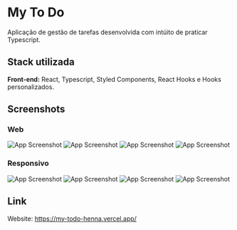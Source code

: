 
# My To Do

Aplicação de gestão de tarefas desenvolvida com intúito de praticar Typescript.
## Stack utilizada

**Front-end:** React, Typescript, Styled Components, React Hooks e Hooks personalizados.



## Screenshots

### Web

![App Screenshot](https://user-images.githubusercontent.com/52868587/192375044-f1c31bbb-85d0-4687-a09c-ab646f313b03.png)
![App Screenshot](https://user-images.githubusercontent.com/52868587/192375086-4ccca18d-1fcf-408d-a153-540446efc122.png)
![App Screenshot](https://user-images.githubusercontent.com/52868587/192376229-f1b504de-955d-43d1-8baf-0e8d3ed02c1f.png)
![App Screenshot](https://user-images.githubusercontent.com/52868587/192376303-c5985ad7-6c91-46f4-a9b7-a3b5d600c073.png)

### Responsivo

![App Screenshot](https://user-images.githubusercontent.com/52868587/192376941-ffb805aa-58c9-44c1-bbc5-71cbe866e1ec.png)
![App Screenshot](https://user-images.githubusercontent.com/52868587/192376861-9ed33524-c056-4d1d-8b90-9b3767d161c0.png)
![App Screenshot](https://user-images.githubusercontent.com/52868587/192377201-dde07903-b9be-419b-a86d-bd304b5c55f6.png)
![App Screenshot](https://user-images.githubusercontent.com/52868587/192377458-ae3e5a5d-15fa-4c45-a9b2-6e939653f77a.png)
## Link

Website: https://my-todo-henna.vercel.app/
